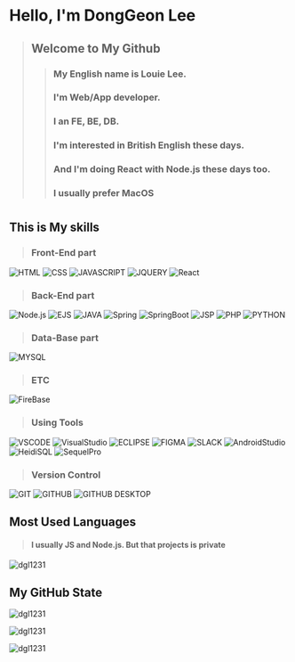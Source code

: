 # Hello, I'm DongGeon Lee
> ## Welcome to My Github
>> ### My English name is Louie Lee.
>> ### I'm Web/App developer.
>> ### I an FE, BE, DB.
>> ### I'm interested in British English these days.
>> ### And I'm doing React with Node.js these days too.
>> ### I usually prefer MacOS
> #

## This is My skills
> ### Front-End part
![HTML](https://img.shields.io/badge/-HTML-E34F26?style=for-the-badge&logo=HTML5&logoColor=white)
![CSS](https://img.shields.io/badge/-CSS-1572B6?style=for-the-badge&logo=Css3&logoColor=white)
![JAVASCRIPT](https://img.shields.io/badge/-JavaScript-F7DF1E?style=for-the-badge&logo=JavaScript&logoColor=black)
![JQUERY](https://img.shields.io/badge/-JQUERY-131B28?style=for-the-badge&logo=JQUERY&logoColor=0868AC)
![React](https://img.shields.io/badge/-React-1c2c4c?style=for-the-badge&logo=React&logoColor=88dded)

> ### Back-End part
![Node.js](https://img.shields.io/badge/-Node.js-68A063?style=for-the-badge&logo=Node.js&logoColor=white)
![EJS](https://img.shields.io/badge/-EJS-71A95A?style=for-the-badge&logo=EJS&logoColor=white)
![JAVA](https://img.shields.io/badge/JAVA-007396?style=for-the-badge&logo=java&logoColor=white)
![Spring](https://img.shields.io/badge/Spring-71A95A?style=for-the-badge&logo=Spring&logoColor=white)
![SpringBoot](https://img.shields.io/badge/SpringBoot-71A95A?style=for-the-badge&logo=SpringBoot&logoColor=white)
![JSP](https://img.shields.io/badge/JSP-007396?style=for-the-badge&logo=JavaServerPage&logoColor=white)
![PHP](https://img.shields.io/badge/-PHP-8993be?style=for-the-badge&logo=PHP&logoColor=white)
![PYTHON](https://img.shields.io/badge/-PYTHON-3776AB?style=for-the-badge&logo=Python&logoColor=white)

> ### Data-Base part
![MYSQL](https://img.shields.io/badge/-MySQL-4479A1?style=for-the-badge&logo=MySQL&logoColor=white)

> ### ETC
![FireBase](https://img.shields.io/badge/-FireBase-FFA611?style=for-the-badge&logo=FireBase&logoColor=white)

>### Using Tools
![VSCODE](https://img.shields.io/badge/-VSCODE-1c2c4c?style=for-the-badge&logo=visualstudiocode&logoColor=white)
![VisualStudio](https://img.shields.io/badge/-VisualStudio-white?style=for-the-badge&logo=VisualStudio&logoColor=5C00A3)
![ECLIPSE](https://img.shields.io/badge/-ECLIPSE-1c2c4c?style=for-the-badge&logo=ECLIPSE&logoColor=white)
![FIGMA](https://img.shields.io/badge/-FIGMA-F24E1E?style=for-the-badge&logo=FIGMA&logoColor=white)
![SLACK](https://img.shields.io/badge/-SLACK-5C00A3?style=for-the-badge&logo=SLACK&logoColor=white)
![AndroidStudio](https://img.shields.io/badge/-AndroidStudio-71A95A?style=for-the-badge&logo=AndroidStudio&logoColor=white)
![HeidiSQL](https://img.shields.io/badge/-HeidiSQL-71A95A?style=for-the-badge&logo=HeidiSQL&logoColor=white)
![SequelPro](https://img.shields.io/badge/-SequelPro-white?style=for-the-badge&logo=SequelPro&logoColor=yellow)


>### Version Control
![GIT](https://img.shields.io/badge/-GIT-white?style=for-the-badge&logo=GIT&logoColor=orange)
![GITHUB](https://img.shields.io/badge/-GITHUB-181717?style=for-the-badge&logo=GITHUB&logoColor=white)
![GITHUB DESKTOP](https://img.shields.io/badge/-GITHUBDESKTOP-purple?style=for-the-badge&logo=GITHUBDESKTOP&logoColor=88dded)


## Most Used Languages
>#### I usually  JS and Node.js. But that projects is private
<p>
  <img src="https://github-readme-stats.vercel.app/api/top-langs?username=dgl1231&show_icons=true&locale=en&layout=compact&theme=onedark" alt="dgl1231" />
</p>

## My GitHub State
<p>
  <img src="https://github-readme-stats.vercel.app/api?username=dgl1231&show_icons=true&locale=en&theme=onedark" alt="dgl1231" />
</p>
<p>
  <img src="https://github-readme-streak-stats.herokuapp.com/?user=dgl1231&theme=onedark" alt="dgl1231" />
</p>
<p> 
  <img src="https://github-profile-trophy.vercel.app/?username=dgl1231&theme=onedark" alt="dgl1231" />
</p>

